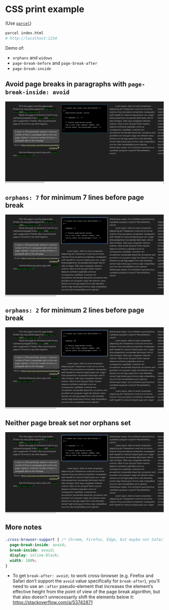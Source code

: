 # CSS print example

(Use [`parcel`](https://github.com/hchiam/learning-parcel))

```sh
parcel index.html
# http://localhost:1234
```

Demo of:

- `orphans` and `widows`
- `page-break-before` and `page-break-after`
- `page-break-inside`

## Avoid page breaks in paragraphs with `page-break-inside: avoid`

![Page break inside: avoid](page-break-inside-avoid.png)

## `orphans: 7` for minimum 7 lines before page break

![orphans: 7 for minimum 7 lines before page break](orphans-7-lines-before-page-break.png)

## `orphans: 2` for minimum 2 lines before page break

![orphans: 2 for minimum 2 lines before page break](orphans-2-lines-before-page-break.png)

## Neither page break set nor orphans set

![Neither page break set nor orphans set](neither-page-break-nor-orphans-set.png)

## More notes

```css
.cross-browser-support { /* Chrome, Firefox, Edge, but maybe not Safari */
  page-break-inside: avoid;
  break-inside: avoid;
  display: inline-block;
  width: 100%;
}
```

- To get `break-after: avoid;` to work cross-browser (e.g. Firefox and Safari don’t support the `avoid` value specifically for `break-after`), you’ll need to use an `:after` pseudo-element that increases the element’s effective height from the point of view of the page break algorithm, but that also doesn’t unnecessarily shift the elements below it: https://stackoverflow.com/a/53742871
